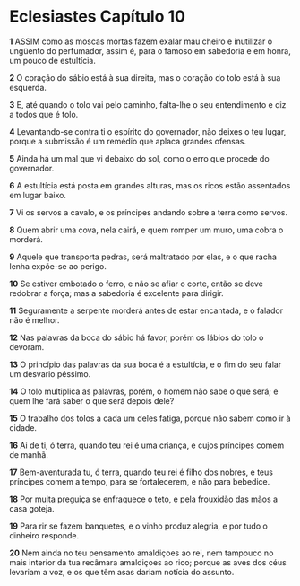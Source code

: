 # Eclesiastes Capítulo 10

**1** 	ASSIM como as moscas mortas fazem exalar mau cheiro e inutilizar o ungüento do perfumador, assim é, para o famoso em sabedoria e em honra, um pouco de estultícia.

**2** 	O coração do sábio está à sua direita, mas o coração do tolo está à sua esquerda.

**3** 	E, até quando o tolo vai pelo caminho, falta-lhe o seu entendimento e diz a todos que é tolo.

**4** 	Levantando-se contra ti o espírito do governador, não deixes o teu lugar, porque a submissão é um remédio que aplaca grandes ofensas.

**5** 	Ainda há um mal que vi debaixo do sol, como o erro que procede do governador.

**6** 	A estultícia está posta em grandes alturas, mas os ricos estão assentados em lugar baixo.

**7** 	Vi os servos a cavalo, e os príncipes andando sobre a terra como servos.

**8** 	Quem abrir uma cova, nela cairá, e quem romper um muro, uma cobra o morderá.

**9** 	Aquele que transporta pedras, será maltratado por elas, e o que racha lenha expõe-se ao perigo.

**10** 	Se estiver embotado o ferro, e não se afiar o corte, então se deve redobrar a força; mas a sabedoria é excelente para dirigir.

**11** 	Seguramente a serpente morderá antes de estar encantada, e o falador não é melhor.

**12** 	Nas palavras da boca do sábio há favor, porém os lábios do tolo o devoram.

**13** 	O princípio das palavras da sua boca é a estultícia, e o fim do seu falar um desvario péssimo.

**14** 	O tolo multiplica as palavras, porém, o homem não sabe o que será; e quem lhe fará saber o que será depois dele?

**15** 	O trabalho dos tolos a cada um deles fatiga, porque não sabem como ir à cidade.

**16** 	Ai de ti, ó terra, quando teu rei é uma criança, e cujos príncipes comem de manhã.

**17** 	Bem-aventurada tu, ó terra, quando teu rei é filho dos nobres, e teus príncipes comem a tempo, para se fortalecerem, e não para bebedice.

**18** 	Por muita preguiça se enfraquece o teto, e pela frouxidão das mãos a casa goteja.

**19** 	Para rir se fazem banquetes, e o vinho produz alegria, e por tudo o dinheiro responde.

**20** 	Nem ainda no teu pensamento amaldiçoes ao rei, nem tampouco no mais interior da tua recâmara amaldiçoes ao rico; porque as aves dos céus levariam a voz, e os que têm asas dariam notícia do assunto.

